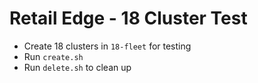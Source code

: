 # Retail Edge - 18 Cluster Test

- Create 18 clusters in `18-fleet` for testing
- Run `create.sh`
- Run `delete.sh` to clean up
